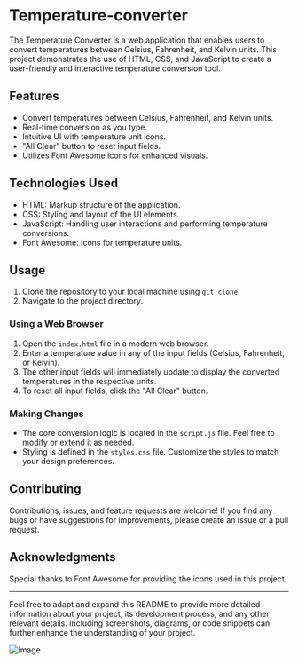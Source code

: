 # Temperature-converter

The Temperature Converter is a web application that enables users to convert temperatures between Celsius, Fahrenheit, and Kelvin units. This project demonstrates the use of HTML, CSS, and JavaScript to create a user-friendly and interactive temperature conversion tool.

## Features

- Convert temperatures between Celsius, Fahrenheit, and Kelvin units.
- Real-time conversion as you type.
- Intuitive UI with temperature unit icons.
- "All Clear" button to reset input fields.
- Utilizes Font Awesome icons for enhanced visuals.

## Technologies Used

- HTML: Markup structure of the application.
- CSS: Styling and layout of the UI elements.
- JavaScript: Handling user interactions and performing temperature conversions.
- Font Awesome: Icons for temperature units.

## Usage

1. Clone the repository to your local machine using `git clone`.
2. Navigate to the project directory.

### Using a Web Browser

1. Open the `index.html` file in a modern web browser.
2. Enter a temperature value in any of the input fields (Celsius, Fahrenheit, or Kelvin).
3. The other input fields will immediately update to display the converted temperatures in the respective units.
4. To reset all input fields, click the "All Clear" button.

### Making Changes

- The core conversion logic is located in the `script.js` file. Feel free to modify or extend it as needed.
- Styling is defined in the `styles.css` file. Customize the styles to match your design preferences.

## Contributing

Contributions, issues, and feature requests are welcome! If you find any bugs or have suggestions for improvements, please create an issue or a pull request.

## Acknowledgments

Special thanks to Font Awesome for providing the icons used in this project.

---

Feel free to adapt and expand this README to provide more detailed information about your project, its development process, and any other relevant details. Including screenshots, diagrams, or code snippets can further enhance the understanding of your project.

![image](https://github.com/iamrajagopal/Temperature-converter/assets/111883247/c7f620d5-e17e-4af1-8a5d-cb3a2ced3234)


